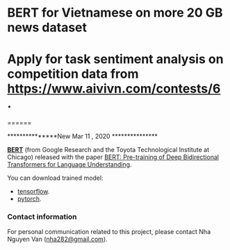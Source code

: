 # BERT for Vietnamese on more 20 GB news dataset
# Apply for task sentiment analysis on competition data from https://www.aivivn.com/contests/6 .
======

***************New Mar 11 , 2020 ***************

**[BERT](https://github.com/google-research/bert)** (from Google Research and the Toyota Technological Institute at Chicago) released with the paper [BERT: Pre-training of Deep Bidirectional Transformers for Language Understanding](https://arxiv.org/abs/1810.04805).

You can download trained model:
- [tensorflow](https://vs-insai-storage.s3-ap-southeast-1.amazonaws.com/albert/tf/albert_base.zip).
- [pytorch](https://vs-insai-storage.s3-ap-southeast-1.amazonaws.com/albert/pytorch/albert_base.zip).


### Contact information
For personal communication related to this project, please contact Nha Nguyen Van (nha282@gmail.com).
